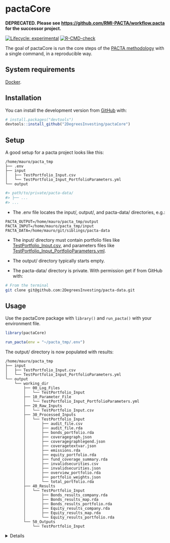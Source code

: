
<!-- README.md is generated from README.Rmd. Please edit that file -->

# pactaCore

**DEPRECATED. Please see https://github.com/RMI-PACTA/workflow.pacta for the successor project.**

<!-- badges: start -->

[![Lifecycle:
experimental](https://img.shields.io/badge/lifecycle-experimental-orange.svg)](https://lifecycle.r-lib.org/articles/stages.html#experimental)
[![R-CMD-check](https://github.com/2DegreesInvesting/pactaCore/workflows/R-CMD-check/badge.svg)](https://github.com/2DegreesInvesting/pactaCore/actions)
<!-- badges: end -->

The goal of pactaCore is run the core steps of the [PACTA
methodology](https://2degrees-investing.org/resource/pacta/) with a
single command, in a reproducible way.

## System requirements

[Docker](https://docs.docker.com/get-docker/).

## Installation

You can install the development version from
[GitHub](https://github.com/) with:

``` r
# install.packages("devtools")
devtools::install_github("2DegreesInvesting/pactaCore")
```

## Setup

A good setup for a pacta project looks like this:

    /home/mauro/pacta_tmp
    ├── .env
    ├── input
    │   ├── TestPortfolio_Input.csv
    │   └── TestPortfolio_Input_PortfolioParameters.yml
    └── output

``` r
#> path/to/private/pacta-data/
#> ├── ...
#> ...
```

-   The .env file locates the input/, output/, and pacta-data/
    directories, e.g.:

<!-- -->

    PACTA_OUTPUT=/home/mauro/pacta_tmp/output
    PACTA_INPUT=/home/mauro/pacta_tmp/input
    PACTA_DATA=/home/mauro/git/siblings/pacta-data

-   The input/ directory must contain portfolio files like
    [TestPortfolio\_Input.csv](https://github.com/2DegreesInvesting/pactaCore/blob/master/inst/extdata/TestPortfolio_Input.csv),
    and parameters files like
    [TestPortfolio\_Input\_PortfolioParameters.yml](https://github.com/2DegreesInvesting/pactaCore/blob/master/inst/extdata/TestPortfolio_Input_PortfolioParameters.yml).

-   The output/ directory typically starts empty.

-   The pacta-data/ directory is private. With permission get if from
    GitHub with:

``` bash
# From the terminal
git clone git@github.com:2DegreesInvesting/pacta-data.git
```

## Usage

Use the pactaCore package with `library()` and `run_pacta()` with your
environment file.

``` r
library(pactaCore)

run_pacta(env = "~/pacta_tmp/.env")
```

The output/ directory is now populated with results:

    /home/mauro/pacta_tmp
    ├── input
    │   ├── TestPortfolio_Input.csv
    │   └── TestPortfolio_Input_PortfolioParameters.yml
    └── output
        └── working_dir
            ├── 00_Log_Files
            │   └── TestPortfolio_Input
            ├── 10_Parameter_File
            │   └── TestPortfolio_Input_PortfolioParameters.yml
            ├── 20_Raw_Inputs
            │   └── TestPortfolio_Input.csv
            ├── 30_Processed_Inputs
            │   └── TestPortfolio_Input
            │       ├── audit_file.csv
            │       ├── audit_file.rda
            │       ├── bonds_portfolio.rda
            │       ├── coveragegraph.json
            │       ├── coveragegraphlegend.json
            │       ├── coveragetextvar.json
            │       ├── emissions.rda
            │       ├── equity_portfolio.rda
            │       ├── fund_coverage_summary.rda
            │       ├── invalidsecurities.csv
            │       ├── invalidsecurities.json
            │       ├── overview_portfolio.rda
            │       ├── portfolio_weights.json
            │       └── total_portfolio.rda
            ├── 40_Results
            │   └── TestPortfolio_Input
            │       ├── Bonds_results_company.rda
            │       ├── Bonds_results_map.rda
            │       ├── Bonds_results_portfolio.rda
            │       ├── Equity_results_company.rda
            │       ├── Equity_results_map.rda
            │       └── Equity_results_portfolio.rda
            └── 50_Outputs
                └── TestPortfolio_Input

<details>

For each corresponding `<pair-name>`, the portfolio and parameter files
must be named `<pair-name>_Input.csv` and
`<pair-name>_Input_PortfolioParameters.yml`, respectively. For example:

-   This pair is valid: `a_Input.csv`,
    `a_Input_PortfolioParameters.yml`.

-   This pair is invalid: `a_Input.csv`,
    `b_Input_PortfolioParameters.yml`.

In the parameter files, whatever values you give to `portfolio_name_in`
and `investor_name_in` will populate the columns `portfolio_name` and
`investor_name` of some output files. For example:

-   A parameter file:

<!-- -->

    default:
        parameters:
            portfolio_name_in: TestPortfolio_Input
            investor_name_in: Test
            peer_group: pensionfund
            language: EN
            project_code: CHPA2020

-   A few rows of some relevant output files and columns:

<!-- -->

    $`/home/mauro/pacta_tmp/output/working_dir/40_Results/TestPortfolio_Input/Bonds_results_company.rda`
    # A tibble: 6 × 2
      portfolio_name      investor_name
      <chr>               <chr>        
    1 TestPortfolio_Input Test         
    2 TestPortfolio_Input Test         
    3 TestPortfolio_Input Test         
    4 TestPortfolio_Input Test         
    5 TestPortfolio_Input Test         
    6 TestPortfolio_Input Test         

    $`/home/mauro/pacta_tmp/output/working_dir/40_Results/TestPortfolio_Input/Bonds_results_map.rda`
    # A tibble: 6 × 2
      portfolio_name      investor_name
      <chr>               <chr>        
    1 TestPortfolio_Input Test         
    2 TestPortfolio_Input Test         
    3 TestPortfolio_Input Test         
    4 TestPortfolio_Input Test         
    5 TestPortfolio_Input Test         
    6 TestPortfolio_Input Test         

    $`/home/mauro/pacta_tmp/output/working_dir/40_Results/TestPortfolio_Input/Bonds_results_portfolio.rda`
    # A tibble: 6 × 2
      portfolio_name      investor_name
      <chr>               <chr>        
    1 TestPortfolio_Input Test         
    2 TestPortfolio_Input Test         
    3 TestPortfolio_Input Test         
    4 TestPortfolio_Input Test         
    5 TestPortfolio_Input Test         
    6 TestPortfolio_Input Test         

    $`/home/mauro/pacta_tmp/output/working_dir/40_Results/TestPortfolio_Input/Equity_results_company.rda`
    # A tibble: 6 × 2
      portfolio_name      investor_name
      <chr>               <chr>        
    1 TestPortfolio_Input Test         
    2 TestPortfolio_Input Test         
    3 TestPortfolio_Input Test         
    4 TestPortfolio_Input Test         
    5 TestPortfolio_Input Test         
    6 TestPortfolio_Input Test         

    $`/home/mauro/pacta_tmp/output/working_dir/40_Results/TestPortfolio_Input/Equity_results_map.rda`
    # A tibble: 6 × 2
      portfolio_name      investor_name
      <chr>               <chr>        
    1 TestPortfolio_Input Test         
    2 TestPortfolio_Input Test         
    3 TestPortfolio_Input Test         
    4 TestPortfolio_Input Test         
    5 TestPortfolio_Input Test         
    6 TestPortfolio_Input Test         

    $`/home/mauro/pacta_tmp/output/working_dir/40_Results/TestPortfolio_Input/Equity_results_portfolio.rda`
    # A tibble: 6 × 2
      portfolio_name      investor_name
      <chr>               <chr>        
    1 TestPortfolio_Input Test         
    2 TestPortfolio_Input Test         
    3 TestPortfolio_Input Test         
    4 TestPortfolio_Input Test         
    5 TestPortfolio_Input Test         
    6 TestPortfolio_Input Test         

</details>
